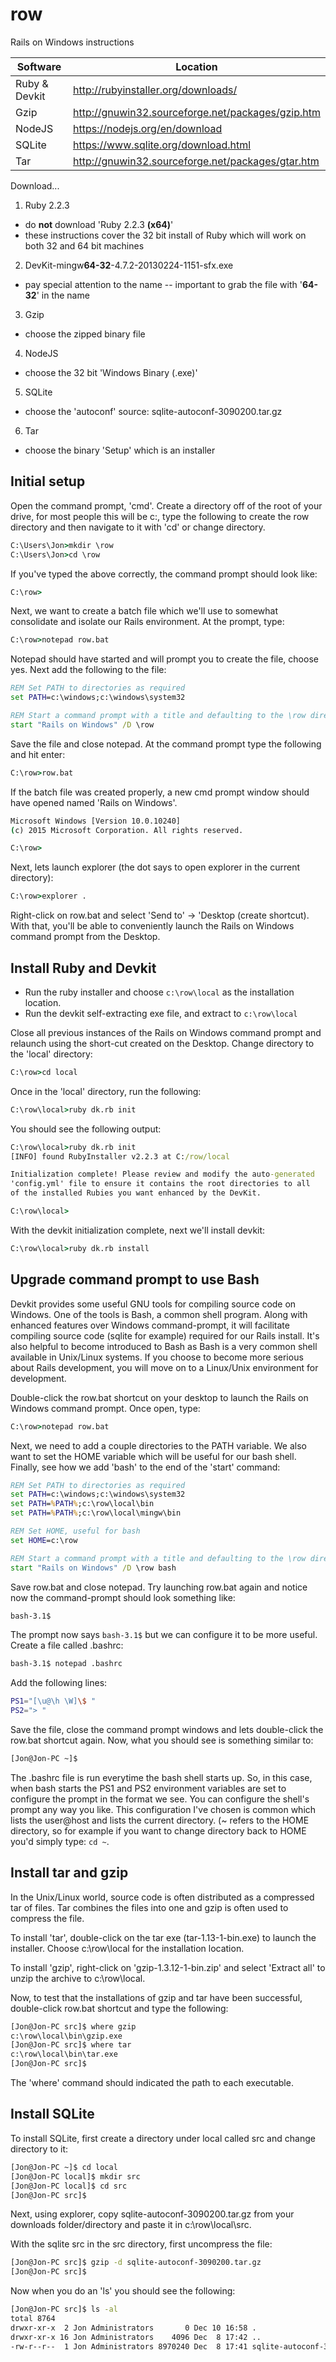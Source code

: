 row
===

Rails on Windows instructions

Software       | Location
-------------- | ------------
Ruby & Devkit  | http://rubyinstaller.org/downloads/
Gzip           | http://gnuwin32.sourceforge.net/packages/gzip.htm
NodeJS         | https://nodejs.org/en/download
SQLite         | https://www.sqlite.org/download.html
Tar            | http://gnuwin32.sourceforge.net/packages/gtar.htm

Download...

1. Ruby 2.2.3
  - do <b>not</b> download 'Ruby 2.2.3 <b>(x64)</b>'
  - these instructions cover the 32 bit install of Ruby which will work on both 32 and 64 bit machines
2. DevKit-mingw<b>64-32</b>-4.7.2-20130224-1151-sfx.exe
  - pay special attention to the name -- important to grab the file with '<b>64-32</b>' in the name
3. Gzip
  - choose the zipped binary file
4. NodeJS
  - choose the 32 bit 'Windows Binary (.exe)'
5. SQLite
  - choose the 'autoconf' source: sqlite-autoconf-3090200.tar.gz
6. Tar
  - choose the binary 'Setup' which is an installer


## Initial setup

Open the command prompt, 'cmd'.  Create a directory off of the root of your drive, for most people this will be c:, type the following to create the row directory and then navigate to it with 'cd' or change directory.
```cmd
C:\Users\Jon>mkdir \row
C:\Users\Jon>cd \row
```
If you've typed the above correctly, the command prompt should look like:
```cmd
C:\row>
```
Next, we want to create a batch file which we'll use to somewhat consolidate and isolate our Rails environment.  At the prompt, type:
```cmd
C:\row>notepad row.bat
```
Notepad should have started and will prompt you to create the file, choose yes.  Next add the following to the file:
```cmd
REM Set PATH to directories as required
set PATH=c:\windows;c:\windows\system32

REM Start a command prompt with a title and defaulting to the \row directory
start "Rails on Windows" /D \row
```
Save the file and close notepad.  At the command prompt type the following and hit enter:
```cmd
C:\row>row.bat
```
If the batch file was created properly, a new cmd prompt window should have opened named 'Rails on Windows'.
```cmd
Microsoft Windows [Version 10.0.10240]
(c) 2015 Microsoft Corporation. All rights reserved.

C:\row>
```
Next, lets launch explorer (the dot says to open explorer in the current directory):
```cmd
C:\row>explorer .
```
Right-click on row.bat and select 'Send to' -> 'Desktop (create shortcut).  With that, you'll be able to conveniently launch the Rails on Windows command prompt from the Desktop.

## Install Ruby and Devkit

* Run the ruby installer and choose ```c:\row\local``` as the installation location.
* Run the devkit self-extracting exe file, and extract to ```c:\row\local```

Close all previous instances of the Rails on Windows command prompt and relaunch using the short-cut created on the Desktop.  Change directory to the 'local' directory:
```cmd
C:\row>cd local
```
Once in the 'local' directory, run the following:
```cmd
C:\row\local>ruby dk.rb init
```
You should see the following output:
```cmd
C:\row\local>ruby dk.rb init
[INFO] found RubyInstaller v2.2.3 at C:/row/local

Initialization complete! Please review and modify the auto-generated
'config.yml' file to ensure it contains the root directories to all
of the installed Rubies you want enhanced by the DevKit.

C:\row\local>
```
With the devkit initialization complete, next we'll install devkit:
```cmd
C:\row\local>ruby dk.rb install
```

## Upgrade command prompt to use Bash
Devkit provides some useful GNU tools for compiling source code on Windows.  One of the tools is Bash, a common shell program.  Along with enhanced features over Windows command-prompt, it will facilitate compiling source code (sqlite for example) required for our Rails install.  It's also helpful to become introduced to Bash as Bash is a very common shell available in Unix/Linux systems.  If you choose to become more serious about Rails development, you will move on to a Linux/Unix environment for development.

Double-click the row.bat shortcut on your desktop to launch the Rails on Windows command prompt.  Once open, type:
```cmd
C:\row>notepad row.bat
```
Next, we need to add a couple directories to the PATH variable.  We also want to set the HOME variable which will be useful for our bash shell.  Finally, see how we add 'bash' to the end of the 'start' command:
```cmd
REM Set PATH to directories as required
set PATH=c:\windows;c:\windows\system32
set PATH=%PATH%;c:\row\local\bin
set PATH=%PATH%;c:\row\local\mingw\bin

REM Set HOME, useful for bash
set HOME=c:\row

REM Start a command prompt with a title and defaulting to the \row directory
start "Rails on Windows" /D \row bash
```
Save row.bat and close notepad.  Try launching row.bat again and notice now the command-prompt should look something like:
```bash
bash-3.1$ 
```
The prompt now says ```bash-3.1$``` but we can configure it to be more useful.  Create a file called .bashrc:
```bash
bash-3.1$ notepad .bashrc
```
Add the following lines:
```bash
PS1="[\u@\h \W]\$ "
PS2="> "
```
Save the file, close the command prompt windows and lets double-click the row.bat shortcut again.  Now, what you should see is something similar to:
```bash
[Jon@Jon-PC ~]$
```
The .bashrc file is run everytime the bash shell starts up.  So, in this case, when bash starts the PS1 and PS2 environment variables are set to configure the prompt in the format we see.  You can configure the shell's prompt any way you like.  This configuration I've chosen is common which lists the user@host and lists the current directory.  (~ refers to the HOME directory, so for example if you want to change directory back to HOME you'd simply type: ```cd ~```. 

## Install tar and gzip
In the Unix/Linux world, source code is often distributed as a compressed tar of files.  Tar combines the files into one and gzip is often used to compress the file.

To install 'tar', double-click on the tar exe (tar-1.13-1-bin.exe) to launch the installer.  Choose c:\row\local for the installation location.

To install 'gzip', right-click on 'gzip-1.3.12-1-bin.zip' and select 'Extract all' to unzip the archive to c:\row\local.

Now, to test that the installations of gzip and tar have been successful, double-click row.bat shortcut and type the following:
```bash
[Jon@Jon-PC src]$ where gzip
c:\row\local\bin\gzip.exe
[Jon@Jon-PC src]$ where tar
c:\row\local\bin\tar.exe
[Jon@Jon-PC src]$
```
The 'where' command should indicated the path to each executable.

## Install SQLite
To install SQLite, first create a directory under local called src and change directory to it:
```bash
[Jon@Jon-PC ~]$ cd local
[Jon@Jon-PC local]$ mkdir src
[Jon@Jon-PC local]$ cd src
[Jon@Jon-PC src]$ 
```
Next, using explorer, copy sqlite-autoconf-3090200.tar.gz from your downloads folder/directory and paste it in c:\row\local\src.

With the sqlite src in the src directory, first uncompress the file:
```bash
[Jon@Jon-PC src]$ gzip -d sqlite-autoconf-3090200.tar.gz
[Jon@Jon-PC src]$ 
```

Now when you do an 'ls' you should see the following:
```bash
[Jon@Jon-PC src]$ ls -al
total 8764
drwxr-xr-x  2 Jon Administrators       0 Dec 10 16:58 .
drwxr-xr-x 16 Jon Administrators    4096 Dec  8 17:42 ..
-rw-r--r--  1 Jon Administrators 8970240 Dec  8 17:41 sqlite-autoconf-3090200.tar
```
